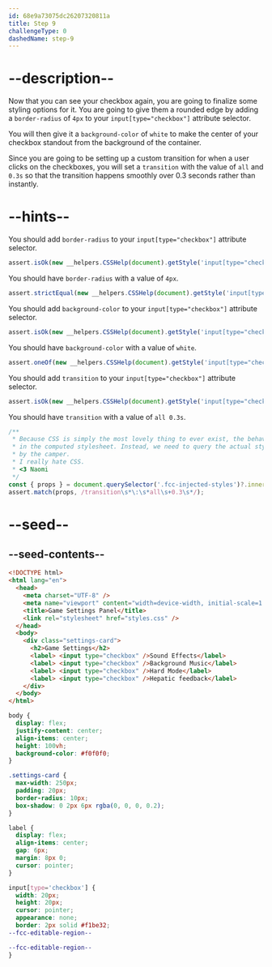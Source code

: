 ```yaml
---
id: 68e9a73075dc26207320811a
title: Step 9
challengeType: 0
dashedName: step-9
---
```


# --description--

Now that you can see your checkbox again, you are going to finalize some styling options for it. You are going to give them a rounded edge by adding a `border-radius` of `4px` to your `input[type="checkbox"]` attribute selector.

You will then give it a `background-color` of `white` to make the center of your checkbox standout from the background of the container.

Since you are going to be setting up a custom transition for when a user clicks on the checkboxes, you will set a `transition` with the value of `all` and `0.3s` so that the transition happens smoothly over 0.3 seconds rather than instantly.

# --hints--

You should add `border-radius` to your `input[type="checkbox"]` attribute selector.

```js
assert.isOk(new __helpers.CSSHelp(document).getStyle('input[type="checkbox"]')?.borderRadius);
```

You should have `border-radius` with a value of `4px`.

```js
assert.strictEqual(new __helpers.CSSHelp(document).getStyle('input[type="checkbox"]')?.borderRadius, "4px");
```

You should add `background-color` to your `input[type="checkbox"]` attribute selector.

```js
assert.isOk(new __helpers.CSSHelp(document).getStyle('input[type="checkbox"]')?.backgroundColor);
```

You should have `background-color` with a value of `white`.

```js
assert.oneOf(new __helpers.CSSHelp(document).getStyle('input[type="checkbox"]')?.backgroundColor, ["white", "rgb(255,255,255)", "#ffffff"]);
```

You should add `transition` to your `input[type="checkbox"]` attribute selector.

```js
assert.isOk(new __helpers.CSSHelp(document).getStyle('input[type="checkbox"]')?.transition);
```

You should have `transition` with a value of `all 0.3s`.

```js
/**
 * Because CSS is simply the most lovely thing to ever exist, the behaviour of the `all` shorthand does wonky things and will not show up
 * in the computed stylesheet. Instead, we need to query the actual style element and extract the selector, checking the properties as written
 * by the camper.
 * I really hate CSS.
 * <3 Naomi
 */
const { props } = document.querySelector('.fcc-injected-styles')?.innerText?.match(/input\[type=('|")checkbox\1\]\s*\{(?<props>.*)\}/s)?.groups;
assert.match(props, /transition\s*\:\s*all\s+0.3\s*/);
```

# --seed--

## --seed-contents--

```html
<!DOCTYPE html>
<html lang="en">
  <head>
    <meta charset="UTF-8" />
    <meta name="viewport" content="width=device-width, initial-scale=1.0" />
    <title>Game Settings Panel</title>
    <link rel="stylesheet" href="styles.css" />
  </head>
  <body>
    <div class="settings-card">
      <h2>Game Settings</h2>
      <label> <input type="checkbox" />Sound Effects</label>
      <label> <input type="checkbox" />Background Music</label>
      <label> <input type="checkbox" />Hard Mode</label>
      <label> <input type="checkbox" />Hepatic feedback</label>
    </div>
  </body>
</html>
```

```css
body {
  display: flex;
  justify-content: center;
  align-items: center;
  height: 100vh;
  background-color: #f0f0f0;
}

.settings-card {
  max-width: 250px;
  padding: 20px;
  border-radius: 10px;
  box-shadow: 0 2px 6px rgba(0, 0, 0, 0.2);
}

label {
  display: flex;
  align-items: center;
  gap: 6px;
  margin: 8px 0;
  cursor: pointer;
}

input[type='checkbox'] {
  width: 20px;
  height: 20px;
  cursor: pointer;
  appearance: none;
  border: 2px solid #f1be32;
--fcc-editable-region--

--fcc-editable-region--
}
```

